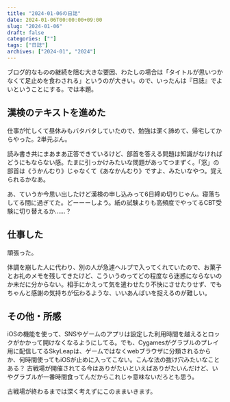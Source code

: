```yaml
---
title: "2024-01-06の日誌"
date: 2024-01-06T00:00:00+09:00
slug: "2024-01-06"
draft: false
categories: [""]
tags: ["日誌"]
archives: ["2024-01", "2024"]
---
```

ブログ的なものの継続を阻む大きな要因、わたしの場合は「タイトルが思いつかなくて足止めを食わされる」というのが大きい。ので、いったんは『日誌』でよいということにする。では本題。

## 漢検のテキストを進めた

仕事が忙しくて昼休みもバタバタしていたので、勉強は潔く諦めて、帰宅してからやった。2単元ぶん。

読み書き共にまあまあ正答できているけど、部首を答える問題は知識がなければどうにもならない感。たまに引っかけみたいな問題があってつまずく。「窓」の部首は《うかんむり》じゃなくて《あなかんむり》ですよ、みたいなやつ。覚えられるかなあ。

あ、ていうか今思い出したけど漢検の申し込みって6日締め切りじゃん。寝落ちしてる間に過ぎてた。どーーーしよう。紙の試験よりも高頻度でやってるCBT受験に切り替えるか……？

## 仕事した

頑張った。

体調を崩した人に代わり、別の人が急遽ヘルプで入ってくれていたので、お菓子とお礼のメモを残してきたけど、こういうのってどの程度なら迷惑にならないのか未だに分からない。相手にかえって気を遣わせたり不快にさせたりせず、でもちゃんと感謝の気持ちが伝わるような、いいあんばいを捉えるのが難しい。

## その他・所感

iOSの機能を使って、SNSやゲームのアプリは設定した利用時間を越えるとロックがかかって開けなくなるようにしてる。でも、Cygamesがグラブルのプレイ用に配信してるSkyLeapは、ゲームではなくwebブラウザに分類されるからか、何時間使ってもiOSが止めに入ってこない。こんな法の抜け穴みたいなことある？ 古戦場が開催されてる今はありがたいといえばありがたいんだけど、いやグラブルが一番時間食ってんだからこれじゃ意味ないだろとも思う。

古戦場が終わるまでは深く考えずにこのままいきます。

